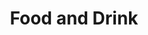 ---
layout: chicken-wing-index
title: Food and Drink
modified: 2016-01-19
excerpt: "Chicken Wings are great."
image:
  feature: current-feature.jpg
---